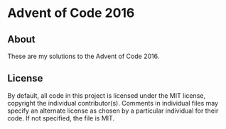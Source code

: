 # Advent of Code 2016

## About

These are my solutions to the Advent of Code 2016.

## License

By default, all code in this project is licensed under the MIT license, 
copyright the individual contributor(s). Comments in individual files 
may specify an alternate license as chosen by a particular individual 
for their code. If not specified, the file is MIT.